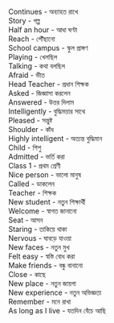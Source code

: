 Continues - অব্যাহত রাখে  
Story - গল্প  
Half an hour - আধা ঘণ্টা  
Reach - পৌঁছানো  
School campus - স্কুল প্রাঙ্গণ  
Playing - খেলছিল  
Talking - কথা বলছিল  
Afraid - ভীত  
Head Teacher - প্রধান শিক্ষক  
Asked - জিজ্ঞাসা করলেন  
Answered - উত্তর দিলাম  
Intelligently - বুদ্ধিমত্তার সাথে  
Pleased - সন্তুষ্ট  
Shoulder - কাঁধ  
Highly intelligent - অত্যন্ত বুদ্ধিমান  
Child - শিশু  
Admitted - ভর্তি করা  
Class 1 - প্রথম শ্রেণী  
Nice person - ভালো মানুষ  
Called - ডাকলেন  
Teacher - শিক্ষক  
New student - নতুন শিক্ষার্থী  
Welcome - স্বাগত জানানো  
Seat - আসন  
Staring - তাকিয়ে থাকা  
Nervous - ঘাবড়ে যাওয়া  
New faces - নতুন মুখ  
Felt easy - স্বস্তি বোধ করা  
Make friends - বন্ধু বানানো  
Close - কাছে  
New place - নতুন জায়গা  
New experience - নতুন অভিজ্ঞতা  
Remember - মনে রাখা  
As long as I live - যতদিন বেঁচে আছি  
